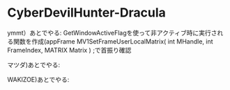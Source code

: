 # CyberDevilHunter-Dracula

ymmt）あとでやる:
GetWindowActiveFlagを使って非アクティブ時に実行される関数を作成(appFrame
MV1SetFrameUserLocalMatrix( int MHandle, int FrameIndex, MATRIX Matrix ) ;で首振り確認

マツダ)あとでやる:

WAKIZOE)あとでやる: